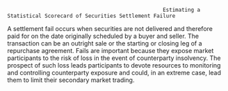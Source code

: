                                                       Estimating a Statistical Scorecard of Securities Settlement Failure
A settlement fail occurs when securities are not delivered and therefore paid for on the date originally scheduled by a buyer and seller. The transaction can be an outright sale or the starting or closing leg of a repurchase agreement. Fails are important because they expose market participants to the risk of loss in the event of counterparty insolvency. The prospect of such loss leads participants to devote resources to monitoring and controlling counterparty exposure and could, in an extreme case, lead them to limit their secondary market trading. 
